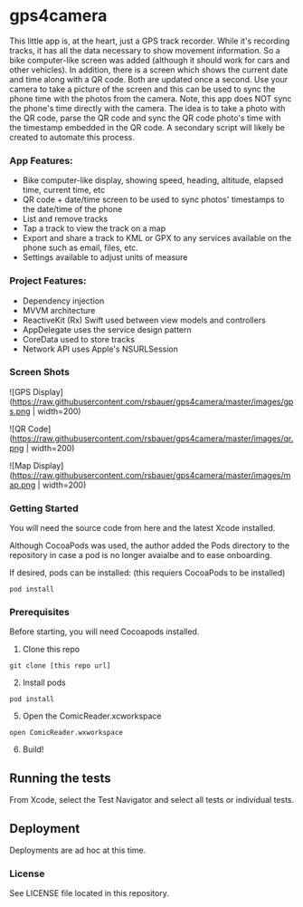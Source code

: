 # gps4camera

This little app is, at the heart, just a GPS track recorder.   While it's recording tracks, it has all the data necessary to show movement information.  So a bike computer-like screen was added (although it should work for cars and other vehicles).  In addition, there is a screen which shows the current date and time along with a QR code.  Both are updated once a second.  Use your camera to take a picture of the screen and this can be used to sync the phone time with the photos from the camera.  Note, this app does NOT sync the phone's time directly with the camera.  The idea is to take a photo with the QR code, parse the QR code and sync the QR code photo's time with the timestamp embedded in the QR code.  A secondary script will likely be created to automate this process.  

### App Features:
* Bike computer-like display, showing speed, heading, altitude, elapsed time, current time, etc
* QR code + date/time screen to be used to sync photos' timestamps to the date/time of the phone
* List and remove tracks
* Tap a track to view the track on a map
* Export and share a track to KML or GPX to any services available on the phone such as email, files, etc.
* Settings available to adjust units of measure

### Project Features:
* Dependency injection
* MVVM architecture
* ReactiveKit (Rx) Swift used between view models and controllers
* AppDelegate uses the service design pattern
* CoreData used to store tracks
* Network API uses Apple's NSURLSession


### Screen Shots

![GPS Display](https://raw.githubusercontent.com/rsbauer/gps4camera/master/images/gps.png | width=200)

![QR Code](https://raw.githubusercontent.com/rsbauer/gps4camera/master/images/qr.png | width=200)

![Map Display](https://raw.githubusercontent.com/rsbauer/gps4camera/master/images/map.png | width=200)

### Getting Started

You will need the source code from here and the latest Xcode installed.  

Although CocoaPods was used, the author added the Pods directory to the repository in case a pod is no longer avaialbe and to ease onboarding.  

If desired, pods can be installed: (this requiers CocoaPods to be installed)

  `pod install`

### Prerequisites

Before starting, you will need Cocoapods installed.  

1. Clone this repo

  `git clone [this repo url]`

2. Install pods

  `pod install`

5. Open the ComicReader.xcworkspace

  `open ComicReader.wxworkspace`

6. Build!

## Running the tests

From Xcode, select the Test Navigator and select all tests or individual tests.  
 
## Deployment

Deployments are ad hoc at this time.

### License

See LICENSE file located in this repository.

